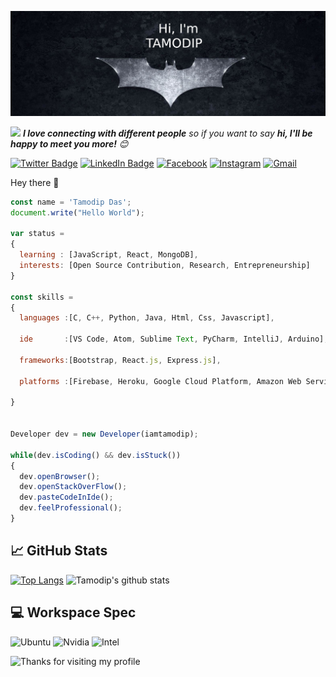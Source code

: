 [![Tamodip's GitHub Banner](./assets/banner.png)](https://www.tamodipdas.ml/)

<img src="https://media.giphy.com/media/LnQjpWaON8nhr21vNW/giphy.gif" width="40"> <em><b>I love connecting with different people</b> so if you want to say <b>hi, I'll be happy to meet you more!</b> :blush:</em>

<!-- Your badges -->

[![Twitter Badge](https://img.shields.io/badge/Twitter-informational?style=flat&logo=twitter&logoColor=white&color=1DA1F2)](https://twitter.com/iam_tamodip)
[![LinkedIn Badge](https://img.shields.io/badge/LinkedIn-informational?style=flat&logo=linkedin&logoColor=white&color=0077b5)](https://www.linkedin.com/in/iamtamodip//)
[![Facebook](https://img.shields.io/badge/Facebook-2962FF?style=for-the-badge&logo=facebook&logoColor=white)](https://www.facebook.com/iamtamodip)
[![Instagram](https://img.shields.io/badge/Instagram-%230A0A0A.svg?&style=for-the-badge&logo=instagram&logoColor=white)](https://www.instagram.com/tamodip_221b/)
[![Gmail](https://img.shields.io/badge/Gmail-BB001B?style=flat&logo=Gmail&logoColor=white)](mailto:iamtamodip@gmail.com)

Hey there 👋

```js
const name = 'Tamodip Das';
document.write("Hello World");

var status =
{
  learning : [JavaScript, React, MongoDB],
  interests: [Open Source Contribution, Research, Entrepreneurship]
}

const skills =
{
  languages :[C, C++, Python, Java, Html, Css, Javascript],

  ide       :[VS Code, Atom, Sublime Text, PyCharm, IntelliJ, Arduino],

  frameworks:[Bootstrap, React.js, Express.js],

  platforms :[Firebase, Heroku, Google Cloud Platform, Amazon Web Services],

}


Developer dev = new Developer(iamtamodip);

while(dev.isCoding() && dev.isStuck())
{
  dev.openBrowser();
  dev.openStackOverFlow();
  dev.pasteCodeInIde();
  dev.feelProfessional();
}
```

## &#x1f4c8; GitHub Stats

[![Top Langs](https://github-readme-stats.vercel.app/api/top-langs/?username=iamtamodip&theme=algolia&&layout=compact&langs_count=5)](https://github.com/anuraghazra/github-readme-stats)
![Tamodip's github stats](https://github-readme-stats.vercel.app/api?username=iamtamodip&theme=algolia)

## 💻 Workspace Spec

![Ubuntu](https://img.shields.io/badge/Ubuntu-dd4814?style=for-the-badge&logo=Ubuntu&logoColor=white)
![Nvidia](https://img.shields.io/badge/NVIDIA-GTX1650-76B900?style=for-the-badge&logo=nvidia&logoColor=white)
![Intel](https://img.shields.io/badge/Intel-Core_i5_10th-0071C5?style=for-the-badge&logo=intel&logoColor=white)

<img height="120" alt="Thanks for visiting my profile" width="100%" src="https://github.com/dibyendu415/dibyendu415/blob/master/marquee.svg" />
